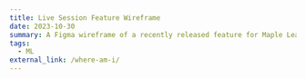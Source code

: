 ```yaml
---
title: Live Session Feature Wireframe
date: 2023-10-30
summary: A Figma wireframe of a recently released feature for Maple Learn that I guided as a Product Manager co-op. I'm happy to show my various other Maple Learn mockups in person.
tags:
  - ML
external_link: /where-am-i/
---
```

